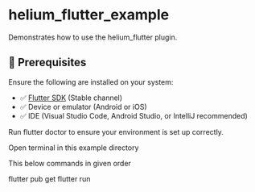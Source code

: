 # helium_flutter_example

Demonstrates how to use the helium_flutter plugin.

## 🧰 Prerequisites

Ensure the following are installed on your system:

- ✅ [Flutter SDK](https://flutter.dev/docs/get-started/install) (Stable channel)
- ✅ Device or emulator (Android or iOS)
- ✅ IDE (Visual Studio Code, Android Studio, or IntelliJ recommended)

Run flutter doctor to ensure your environment is set up correctly.

Open terminal in this example directory

This below commands in given order

flutter pub get
flutter run

#
